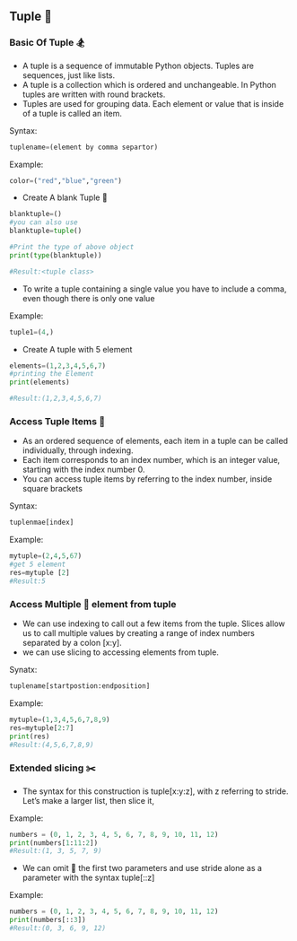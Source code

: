 ## Tuple :game_die:

### Basic Of Tuple :snowboarder:
- A tuple is a sequence of immutable Python objects. Tuples are sequences, just like lists.
- A tuple is a collection which is ordered and unchangeable. In Python tuples are written with round brackets. 
- Tuples are used for grouping data. Each element or value that is inside of a tuple is called an item.

Syntax:
```python
tuplename=(element by comma separtor) 
```
Example:
```python
color=("red","blue","green")
```

- Create A blank Tuple :pill:
```python
blanktuple=() 
#you can also use 
blanktuple=tuple()

#Print the type of above object
print(type(blanktuple))

#Result:<tuple class>
```

- To write a tuple containing a single value you have to include a comma, even though there is only one value

Example:
```python
tuple1=(4,) 
```

- Create A tuple with 5 element
```python
elements=(1,2,3,4,5,6,7) 
#printing the Element
print(elements) 

#Result:(1,2,3,4,5,6,7)
```


### Access Tuple Items :wrench:

- As an ordered sequence of elements, each item in a tuple can be called individually, through indexing.
- Each item corresponds to an index number, which is an integer value, starting with the index number 0.
- You can access tuple items by referring to the index number, inside square brackets

Syntax:
```python
tuplenmae[index]
```
Example:
```python
mytuple=(2,4,5,67) 
#get 5 element 
res=mytuple [2]
#Result:5
```

### Access Multiple :cookie: element from tuple
- We can use indexing to call out a few items from the tuple. Slices allow us to call multiple values by creating a range of index numbers separated by a colon [x:y].
- we can use slicing to accessing elements from tuple. 

Synatx:
```python
tuplename[startpostion:endposition]
```

Example:
```python
mytuple=(1,3,4,5,6,7,8,9) 
res=mytuple[2:7]
print(res) 
#Result:(4,5,6,7,8,9) 
```


### Extended slicing :scissors:
- The syntax for this construction is tuple[x:y:z], with z referring to stride. Let’s make a larger list, then slice it,

Example:
```python
numbers = (0, 1, 2, 3, 4, 5, 6, 7, 8, 9, 10, 11, 12) 
print(numbers[1:11:2])
#Result:(1, 3, 5, 7, 9)
```
- We can omit :name_badge: the first two parameters and use stride alone as a parameter with the syntax tuple[::z]

Example:
```python
numbers = (0, 1, 2, 3, 4, 5, 6, 7, 8, 9, 10, 11, 12) 
print(numbers[::3])
#Result:(0, 3, 6, 9, 12)
```
